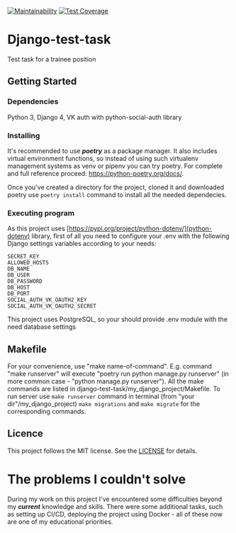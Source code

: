 [![Maintainability](https://api.codeclimate.com/v1/badges/6a275a4076558526c8dc/maintainability)](https://codeclimate.com/github/David-Roklem/django-test-task/maintainability)
[![Test Coverage](https://api.codeclimate.com/v1/badges/6a275a4076558526c8dc/test_coverage)](https://codeclimate.com/github/David-Roklem/django-test-task/test_coverage)



# Django-test-task
Test task for a trainee position

## Getting Started

### Dependencies
Python 3, Django 4, VK auth with python-social-auth library

### Installing
It's recommended to use ***poetry*** as a package manager. It also includes virtual environment functions, so instead of using such virtualenv management systems as venv or pipenv you can try poetry. For complete and full reference proceed: https://python-poetry.org/docs/.

Once you've created a directory for the project, cloned it and downloaded poetry use `poetry install` command to install all the needed dependecies.

### Executing program
As this project uses [https://pypi.org/project/python-dotenv/](python-dotenv) library, first of all you need to configure your .env with the following Django settings variables according to your needs:
```
SECRET_KEY
ALLOWED_HOSTS
DB_NAME
DB_USER
DB_PASSWORD
DB_HOST
DB_PORT
SOCIAL_AUTH_VK_OAUTH2_KEY
SOCIAL_AUTH_VK_OAUTH2_SECRET
```
This project uses PostgreSQL, so your should provide .env module with the need database settings

## Makefile
For your convenience, use "make name-of-command". E.g. command "make runserver" will execute "poetry run python manage.py runserver" (in more common case - "python manage.py runserver"). All the make commands are listed in django-test-task/my_django_project/Makefile.
To run server use `make runserver` command in terminal (from "your dir"/my_django_project) `make migrations` and `make migrate` for the corresponding commands.


## Licence
This project follows the MIT license. See the [LICENSE](LICENSE) for details.


# The problems I couldn't solve
During  my work on this project I've encountered some difficulties beyond my ***current*** knowledge and skills. There were some additional tasks, such as setting up CI/CD, deploying the project using Docker - all of these now are one of my educational priorities.